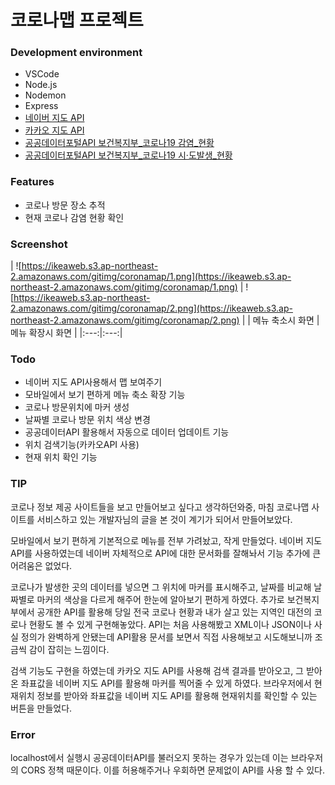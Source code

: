 # 코로나맵 프로젝트
### Development environment
- VSCode
- Node.js
- Nodemon
- Express
- [네이버 지도 API](https://navermaps.github.io/maps.js.ncp/docs/tutorial-2-Getting-Started.html)
- [카카오 지도 API](https://apis.map.kakao.com/)
- [공공데이터포털API 보건복지부_코로나19 감염_현황](https://www.data.go.kr/data/15043376/openapi.do) 
- [공공데이터포털API 보건복지부_코로나19 시·도발생_현황](https://www.data.go.kr/data/15043378/openapi.do) 


### Features
- 코로나 방문 장소 추적
- 현재 코로나 감염 현황 확인

### Screenshot
| ![https://ikeaweb.s3.ap-northeast-2.amazonaws.com/gitimg/coronamap/1.png](https://ikeaweb.s3.ap-northeast-2.amazonaws.com/gitimg/coronamap/1.png) | ![https://ikeaweb.s3.ap-northeast-2.amazonaws.com/gitimg/coronamap/2.png](https://ikeaweb.s3.ap-northeast-2.amazonaws.com/gitimg/coronamap/2.png) |
| 메뉴 축소시 화면 | 메뉴 확장시 화면 |
|:---:|:---:|

### Todo
- 네이버 지도 API사용해서 맵 보여주기
- 모바일에서 보기 편하게 메뉴 축소 확장 기능
- 코로나 방문위치에 마커 생성
- 날짜별 코로나 방문 위치 색상 변경
- 공공데이터API 활용해서 자동으로 데이터 업데이트 기능
- 위치 검색기능(카카오API 사용)
- 현재 위치 확인 기능


### TIP
코로나 정보 제공 사이트들을 보고 만들어보고 싶다고 생각하던와중,
마침 코로나맵 사이트를 서비스하고 있는 개발자님의 글을 본 것이 계기가 되어서 만들어보았다.

모바일에서 보기 편하게 기본적으로 메뉴를 전부 가려놨고, 작게 만들었다.
네이버 지도 API를 사용하였는데 네이버 자체적으로 API에 대한 문서화를 잘해놔서 기능 추가에 큰 어려움은 없었다.

코로나가 발생한 곳의 데이터를 넣으면 그 위치에 마커를 표시해주고, 날짜를 비교해 날짜별로 마커의 색상을 다르게 해주어 한눈에 알아보기 편하게 하였다.
추가로 보건복지부에서 공개한 API를 활용해 당일 전국 코로나 현황과 내가 살고 있는 지역인 대전의 코로나 현황도 볼 수 있게 구현해놓았다.
API는 처음 사용해봤고 XML이나 JSON이나 사실 정의가 완벽하게 안됐는데 API활용 문서를 보면서 직접 사용해보고 시도해보니까 조금씩 감이 잡히는 느낌이다.

검색 기능도 구현을 하였는데 카카오 지도 API를 사용해 검색 결과를 받아오고, 그 받아온 좌표값을 네이버 지도 API를 활용해 마커를 찍어줄 수 있게 하였다.
브라우저에서 현재위치 정보를 받아와 좌표값을 네이버 지도 API를 활용해 현재위치를 확인할 수 있는 버튼을 만들었다.

### Error

localhost에서 실행시 공공데이터API를 불러오지 못하는 경우가 있는데 이는 브라우저의 CORS 정책 때문이다. 이를 허용해주거나 우회하면 문제없이 API를 사용 할 수 있다.


